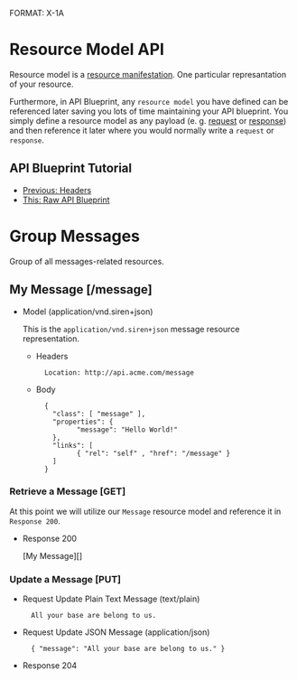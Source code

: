 FORMAT: X-1A

# Resource Model API
Resource model is a [resource manifestation](http://www.w3.org/TR/di-gloss/#def-resource-manifestation). One particular represantation of your resource. 

Furthermore, in API Blueprint, any `resource model` you have defined can be referenced later saving you lots of time maintaining your API blueprint. You simply define a resource model as any payload (e. g. [request](https://github.com/apiaryio/api-blueprint/blob/master/examples/6.%20Requests.md) or [response](https://github.com/apiaryio/api-blueprint/blob/master/examples/5.%20Responses.md)) and then reference it later where you would normally write a `request` or `response`.

## API Blueprint Tutorial
+ [Previous: Headers](8.%20Headers.md)
+ [This: Raw API Blueprint](https://raw.github.com/apiaryio/api-blueprint/master/examples/9.%20Resource%20Model.md)

# Group Messages
Group of all messages-related resources.

## My Message [/message]

+ Model (application/vnd.siren+json)
  
    This is the `application/vnd.siren+json` message resource representation.

    + Headers
    
            Location: http://api.acme.com/message            

    + Body

            {
              "class": [ "message" ],
              "properties": { 
                    "message": "Hello World!" 
              },
              "links": [
                    { "rel": "self" , "href": "/message" }
              ]
            }
    
### Retrieve a Message [GET]
At this point we will utilize our `Message` resource model and reference it in `Response 200`.

+ Response 200

    [My Message][]

### Update a Message [PUT]

+ Request Update Plain Text Message (text/plain)

        All your base are belong to us.

+ Request Update JSON Message (application/json)

        { "message": "All your base are belong to us." }

+ Response 204

